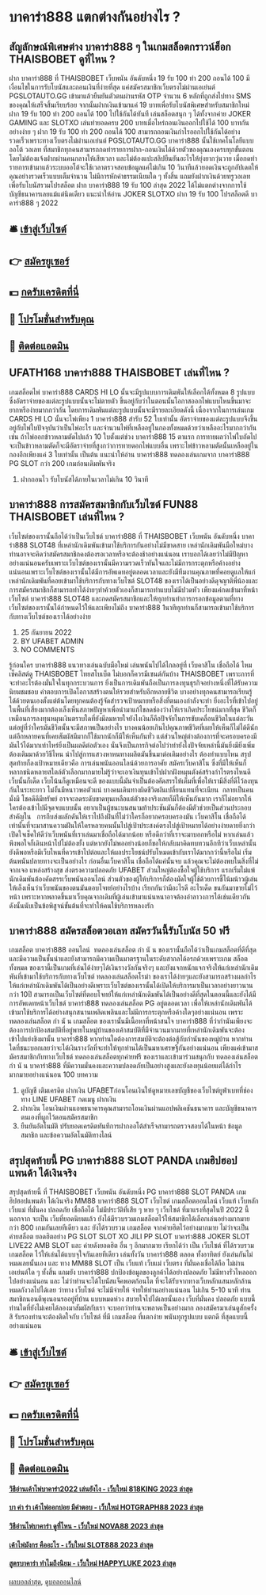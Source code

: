 # บาคาร่า888 แตกต่างกันอย่างไร ?
## สัญลักษณ์พิเศษต่าง บาคาร่า888 ๆ ในเกมสล็อตกราวน์ฮ็อก THAISBOBET ดูที่ไหน ?
ฝาก บาคาร่า888 ที่ THAISBOBET เว็บพนัน อันดับหนึ่ง 19 รับ 100 ทำ 200 ถอนได้ 100 มีเงื่อนไขในการรับโบนัสและถอนเงินที่ง่ายที่สุด แค่สมัครสมาชิกเว็บตรงไม่ผ่านเอเย่นต์ PGSLOTAUTO.GG เข้ามาแล้วยืนยันตัวตนผ่านรหัส OTP จำนวน 6 หลักที่ถูกส่งไปทาง SMS ของคุณให้เสร็จสิ้นเรียบร้อย จากนั้นฝากเงินเข้ามาแค่ 19 บาทเพื่อรับโบนัสพิเศษสำหรับสมาชิกใหม่ ฝาก 19 รับ 100 ทำ 200 ถอนได้ 100 ไปใช้กันได้ทันที เล่นสล็อตสนุก ๆ ได้ทั้งจากค่าย JOKER GAMING และ SLOTXO เล่นทำยอดครบ 200 บาทเมื่อไหร่ถอนเงินออกไปใช้ได้ 100 บาทกันอย่างง่าย ๆ
ฝาก 19 รับ 100 ทำ 200 ถอนได้ 100 สามารถถอนเงินกำไรออกไปใช้กันได้อย่างรวดเร็วเพราะทางเว็บตรงไม่ผ่านเอเย่นต์ PGSLOTAUTO.GG บาคาร่า888 นั้นใช้เทคโนโลยีแบบออโต้ วอเลท ที่สมาชิกทุกคนสามารถกดทำรายการฝาก-ถอนเงินได้ด้วยตัวของคุณเองครบทุกขั้นตอนโดยไม่ต้องแจ้งฝากผ่านคนกลางให้เสียเวลา และไม่ต้องแปะสลิปยืนยันอะไรให้ยุ่งยากวุ่นวาย เมื่อกดทำรายการเข้ามาแล้วระบบออโต้จะใช้เวลาตรวจสอบข้อมูลแค่ไม่เกิน 10 วินาทีแล้วยอดเงินจะถูกอัปเดตให้คุณอย่างรวดเร็วแบบเต็มจำนวน ไม่มีการหักค่าธรรมเนียมใด ๆ ทั้งสิ้น แถมยังฝากเงินด้วยทรูวอเลทเพื่อรับโบนัสรวมโปรสล็อต ฝาก บาคาร่า888 19 รับ 100 ล่าสุด 2022 ได้ไม่แตกต่างจากการใช้บัญชีธนาคารเลยแม้แต่นิดเดียว
แนะนำให้อ่าน JOKER SLOTXO ฝาก 19 รับ 100 โปรสล็อตดี บาคาร่า888 ๆ 2022

## 🛎 [เข้าสู่เว็บไซต์](https://bit.ly/3SdLNi2)
## 👉 [สมัครยูเซอร์](https://bit.ly/3SdLNi2)
## 💵 [กดรับเครดิตที่นี่](https://bit.ly/3dyRKHj)
## 👑 [โปรโมชั่นสำหรับคุณ](https://bit.ly/3dyRKHj)
## 📱 [ติดต่อแอดมิน](https://bit.ly/3dyRKHj)

## UFATH168 บาคาร่า888 THAISBOBET เล่นที่ไหน ?
เกมสล็อตไพ่ บาคาร่า888 CARDS HI LO นั้นจะมีรูปแบบการเดิมพันให้เลือกได้ทั้งหมด 8 รูปแบบ ซึ่งอัตราจ่ายของแต่ละรูปแบบนั้นจะไม่ตายตัว ขึ้นอยู่กับว่าในตอนนั้นโอกาสออกไพ่แบบไหนขึ้นมาจะยากหรือง่ายมากกว่ากัน โดยการเดิมพันแต่ละรูปแบบนั้นจะมีรายละเอียดดังนี้
เนื่องจากในการเล่นเกม CARDS HI LO นั้นจะไพ่เพียง 1 บาคาร่า888 สำรับ 52 ใบเท่านั้น อัตราจ่ายของแต่ละรูปแบบจึงขึ้นอยู่กับไพ่ใบปัจจุบันว่าเป็นไพ่อะไร และจำนวนไพ่ที่เหลืออยู่ในกองทั้งหมดด้วยว่าเหลืออะไรมากกว่ากัน เช่น ถ้าไพ่ออกข้าวหลามตัดไปแล้ว 10 ใบตั้งแต่ช่วง บาคาร่า888 15 ตาแรก การทายผลว่าไพ่ใบถัดไปจะเป็นข้าวหลามตัดก็จะมีอัตราจ่ายที่สูงกว่าการทายดอกไพ่แบบอื่น เพราะไพ่ข้าวหลามตัดนั้นเหลืออยู่ในกองอีกเพียงแค่ 3 ใบเท่านั้น เป็นต้น
แนะนำให้อ่าน บาคาร่า888 ทดลองเล่นเกมจาก บาคาร่า888 PG SLOT กว่า 200 เกมก่อนเดิมพันจริง
1. ฝากถอนไว รับโบนัสได้ภายในเวลาไม่เกิน 10 วินาที

## บาคาร่า888 การสมัครสมาชิกกับเว็บไซต์ FUN88 THAISBOBET เล่นที่ไหน ?
เว็บไซต์ของเรานั้นถือได้ว่าเป็นเว็บไซต์ บาคาร่า888 ที่ THAISBOBET เว็บพนัน อันดับหนึ่ง บาคาร่า888 SLOT48 ที่เหล่านักเดิมพันเข้ามาใช้บริการกันอย่างไม่มีขาดสาย เหล่านักเดิมพันมือใหม่บางท่านอาจจะคิดว่าสมัครสมาชิกคงต้องรอเวลาหรือจะต้องช้าอย่างแน่นอน เราบอกได้เลยว่าไม่มีปัญหาอย่างแน่นอนครับเพราะเว็บไซต์ของเรานั้นมีความรวดเร็วทันใจและไม่มีการกระตุกหรือค้างอย่างแน่นอนเพราะเว็บไซต์ของเรานั้นได้มีการอัพเดทอยู่ตลอดเวลาและยังมีทีมงานคุณภาพที่คอยดูแลให้แก่เหล่านักเดิมพันที่คอยเข้ามาใช้บริการกับทางเว็บไซต์ SLOT48 ของเราได้เป็นอย่างดีดุจญาติพี่น้องและการสมัครสมาชิกก็สามารถทำได้ง่ายๆทำค้วยตัวเองก็สามารถทำแบบไม่มีปวดหัว เพียงแค่กดเข้ามาที่หน้าเว็บไซต์ บาคาร่า888 SLOT48 และกดสมัครสมาชิกและให้ทุกท่านทำการกรอกข้อมูลตามที่ทางเว็บไซต์ของเรานั้นได้กำหนดไว้ให้และเพียงไม่ถึง บาคาร่า888 1นาทีทุกท่านก็สามารถเข้ามาใช้บริการกับทางเว็บไซต์ของเราได้อย่างง่าย
1. 25 กันยายน 2022
2. BY UFABET ADMIN
3. NO COMMENTS

รู้ก่อนใคร บาคาร่า888 แนวทางเล่นฉบับมือใหม่ เล่นพนันไปได้ไกลอยู่ที่ เว็บคาสิโน เชื่อถือได้ ไหมเช็คลิสต์ดู THAISBOBET ไทยสโบเบ็ต ไม่บอกก็ควรมีเซนต์กันบ้าง THAISBOBET เพราะการที่จะทำอะไรต้องมั่นใจในทุกกระบวนการ ยิ่งเป็นการเดิมพันถือเป็นการลงทุนธุรกิจอย่างหนึ่งที่ได้รับความนิยมชมชอบ คำตอบการเปิดโอกาสสร้างตนให้รวยสำหรับอีกหลายชีวิต บางอย่างทุกคนสามารถเรียนรู้ได้ด้วยตนเองตั้งแต่ต้นโดยทุกคนต้องรู้จัดสำรวจเป้าหมายหรือสิ่งที่ตนเองกำลังจะทำ ยิ่งอะไรที่เข้าไปอยู่ในพื้นที่เสี่ยงมากต้องเล็งเห็นสภาพปัญหาเพื่อนำมาแก้ไขลดช่องว่างให้เราเกิดประโยชน์มากที่สุด ชีวิตก็เหมือนการลงทุนหมุนเงินตราบใดที่ยังมีลมหายใจยังไงเงินก็คือปัจจัยในการขับเคลื่อนชีวิตในแต่ละวัน แต่อยู่ที่ว่าใครมันชีวิตนั้นจะมีสภาพเป็นอย่างไร บางคนน้อยเกินไปคุณภาพชีวิตที่เผยให้เห็นก็ไม่ได้ดีนัก แต่อีกหลายคนที่เคยสัมผัสมีมากก็ใช้มากนักก็มีให้เห็นกันทั่ว แต่ส่วนใหญ่ต่างต้องการที่จะครอบครองมีมันไว้ได้มากเท่าไหร่ยิ่งเป็นผลดีต่อตัวเอง นั่นจึงเป็นภารกิจต่อไปว่าทำยังไงปัจจัยเหล่านี้มันยิ่งมียิ่งเพิ่ม ต้องเติมมาด้วยวิธีไหน นำไปสู่การแสวงหาหนทางผลิตมันขึ้นมาต่อเติมอย่างไร ต้องทำแบบไหน สรุปสุดท้ายก็ลงเป้าหมายเดียวคือ การเล่นพนันออนไลน์ด้วยการอาศัย สมัครเว็บคาสิโน ซึ่งที่มีให้เห็นก็หลากชนิดหลายสไตล์ตัวเลือกมากมายไม่รู้ว่าจะเอาเงินทุนเข้าไปฝากฝังหมุนตังค์สร้างกำไรตรงไหนดี เว็บนั้นก็เด็ด เว็บโน้นก็ดูเหมือนจะดี ของแบบนี้มันจำเป็นต้องคัดสรรให้เต็มที่เพื่อให้เรามีสิ่งที่ดีไว้ลงทุนกันในระยะยาว ไม่งั้นมีหนาวพอตัวแน่ บางคนเดินทางผิดชีวิตผันเปลี่ยนแทนที่จะเนียน  กลายเป็นคนมั่งมี โชคดีดีมีทรัพย์ อาจจะลดระดับขาดทุนเหลือแต่ตัวของจริงเลยก็มีให้เห็นกันมาก เราก็ไม่อยากให้ใครต้องเข้าไปมีจุดจบแบบนั้น อยากเป็นผู้ชนะบนสนามท้าประชันมันก็ต้องมีตัวช่วยเป็นส่วนประกอบสำคัญใน   การถีบส่งผลักดันให้เราไปถึงฝันที่ไม่ว่าใครก็อยากครอบครองมัน เว็บคาสิโน เชื่อถือได้เท่านั้นที่จะมาสานความฝันให้ใครหลายคนนั้นไปสู่เป้าประสงค์ตรงไปสู่เป้าหมายได้อย่างง่ายดายยิ่งกว่า เปิดใจเช็คให้ดีว่าเว็บพนันที่เราเล่นมาเชื่อถือได้มากน้อย หรือดีกว่าที่เราจะมาบอกหรือไม่ หากเล่นแล้วพึงพอใจก็เดินหน้าไปไม่ต้องยั้ง แต่หากยังไม่พออย่างน้อยก็ขอให้กลับมาคิดทบทวนอีกทีว่าเว็บเหล่านั้นยังดีพอหรือมีเว็บไหนที่ควรเข้าไปต่อและให้ผลประโยชน์ปรับโหมดเข้ากับเราได้มากกว่านี้หรือไม่ เริ่มต้นพนันปลายทางจะเป็นอย่างไร ก่อนอื่นเว็บคาสิโน เชื่อถือได้แค่นั้นจบ แล้วคุณจะไม่ต้องพบในสิ่งที่ไม่จากเจอ
แหล่งสร้างสุข ส่งตรงความปลอดภัย UFABET ส่วนใหญ่ต้องซื้อใจผู้ใช้บริการ แรกเริ่มไม่แพ้นักเดิมพันต้องคัดสรรเว็บพนันออนไลน์ ส่วนตัวของผู้ให้บริการก็ต้องมัดใจผู้ใช้ด้วยการชี้โน้มน้าวผู้เล่นให้เล็งเห็นว่าเว็บพนันของตนมันตอบโจทย์อย่างไรบ้าง เรียกกันว่ามีอะไรดี อะไรเด็ด ขนกันมาขายไม่ไว้หน้า เพราะหากพลาดขึ้นมาเว็บคุณจากเดิมที่ผู้เล่นเข้ามาแน่นหนาอาจต้องอำลาวงการได้เช่นเดียวกัน ดังนั้นนับเป็นข้อพิสูจน์ขั้นต้นที่จะทำให้คนใช้บริการหลงงรัก

## บาคาร่า888 สมัครสล็อตวอเลท สมัครวันนี้รับโบนัส 50 ฟรี
เกมสล็อต บาคาร่า888 ออนไลน์  ทดลองเล่นสล็อต กํา นั น ของเรานั้นถือได้ว่าเป็นเกมสล็อตที่ดีที่สุดและมีความเป็นชั้นนำและยังสามารถมีความเป็นมาตรฐานในระดับสากลได้อรกด้วยเพราะเกม สล็อตทั้งหมด ของเรานี้เป็นเกมที่เล่นได้ง่ายๆได้เงินรางวัลกันจริงๆ และยังแจกหนักแจกจริงให้แก่เหล่านักเดิมพันที่เข้ามาใช้บริการกับทางเว็บไซต์ ทดลองเล่นสล็อตโรม่า ของเราได้ง่ายๆและยังสามารถสร้างผลกำไรให้แก่เหล่านักเดิมพันได้เป็นอย่างดีเพราะเว็บไซต์ของเรานั้นได้เปิดให้บริการมาเป็นเวลาอย่างยาวนานกว่า 10ปี สามารถเป็นเว็บไซต์ที่ตอบโจทย์ให้แก่เหล่านักเดิมพันได้เป็นอย่างดีที่สุดในตอนนี้และยังได้มีการอัพเดทหน้าเว็บไซต์ บาคาร่า888 ทดลองเล่นสล็อต PG อยู่ตลอดเวลา เพื่อให้เหล่านักเดิมพันได้เข้ามาใช้บริการได้อย่างสนุกสนานเพลิดเพลินและไม่มีการกระตุกหรือค้างใดๆอย่างแน่นอน เพราะ  ทดลองเล่นสล็อต กํา นั น เกมสล็อต ของเรานั้นมีเนื้อหาที่หน้าสนใจ บาคาร่า888 ที่ว่ากำนันเพียงจะต้องการปกป้องสมบัติที่อยู่พายในหมู่บ้านของเค้าสมบัติที่มีจำนวนมากมายที่เหล่านักเดิมพันจะต้องเข้าไปแย่งชิงมานั้น บาคาร่า888 หากท่านใดต้องการสมบัติจะต้องต่อสู้กับกำนันของหมู่บ้าน หากท่านใดที่ชนะบอกเลยว่าจะได้เงินรางวัลที่จะทำให้ทุกท่านได้เป็นมหาเศรษฐีกันอย่างแน่นอน เพียงแค่เข้ามาสมัครสมาชิกกับทางเว็บไซต์ ทดลองเล่นสล็อตทุกค่ายฟรี ของเราและเข้ามาร่วมสนุกกับ ทดลองเล่นสล็อต กํา นั น บาคาร่า888 ที่มีความมั่นคงและความปลอดภัยเป็นอย่างสูงและยังลงทุนน้อยแต่ได้กำไรมากมายอย่างแน่นอน 100
บทความ
1. ดูบัญชี เติมเครดิต ฝากเงิน UFABETก่อนโอนเงินให้ดูหมายเลขบัญชีของเว็บไซต์ยูฟ่าเบทที่ช่องทาง LINE UFABET กดเมนู ฝากเงิน
2. ฝากเงิน โอนเงินผ่านแอพธนาคารคุณสามารถโอนเงินผ่านแอปพลิเคชันธนาคาร และบัญชีธนาคารตนเองที่ผูกไว้ตอนสมัครสมาชิก
3. ยืนยันอัตโนมัติ ปรับยอดเครดิตทันทีการฝากออโต้สำเร็จสามารถตรวจสอบได้ในหน้า ข้อมูลสมาชิก และข้อความอัตโนมัติทางไลน์

## สรุปสุดท้ายนี้ PG บาคาร่า888 SLOT PANDA เกมฮิปฮอปแพนด้า ได้เงินจริง
สรุปสุดท้ายนี้ ที่ THAISBOBET เว็บพนัน อันดับหนึ่ง PG บาคาร่า888 SLOT PANDA เกมฮิปฮอปแพนด้า ได้เงินจริง MM88 บาคาร่า888 SLOT เว็บไซต์ เกมสล็อตออนไลน์ เว็บแท้ เว็บหลัก เว็บแม่ ที่มั่นคง ปลอดภัย เชื่อถือได้ ไม่มีประวัติที่เสีย ๆ หาย ๆ เว็บไซต์ ที่มาแรงที่สุดในปี 2022 นี้ นอกจาก จะเป็น เว็บที่ยอดนิยมแล้ว ยังได้มีรวบรวมเกมสล็อตไว้ให้สมาชิกได้เลือกเล่นอย่างมากมาย กว่า 800 เกมกันเลยทีเดียว และ ยังได้รวบรวม เกมสล็อต จากค่ายฮิตไว้อย่างมากมาย ไม่ว่าจะเป็น ค่ายสล็อต ยอดฮิตอย่าง PG SLOT SLOT XO JILI PP SLOT บาคาร่า888 JOKER SLOT LIVE22 AMB SLOT และ ค่ายดังยอดฮิต อื่น ๆ อีกมากมาย เรียกได้ว่า เป็น เว็บไซต์ ที่ได้รวบรวมเกมสล็อต ไว้ให้เล่นได้แบบจุใจกันเลยทีเดียว เล่นทั้งวัน บาคาร่า888 ตลอด ทั้งอาทิตย์ ยังเล่นกันไม่หมดเลยนั้นเอง และ ทาง MM88 SLOT เป็น เว็บแท้ เว็บแม่ เว็บตรง ที่มั่นคงเชื่อได้ถือ ไม่ผ่านเอเย่นต์ใด ๆ ทั้งสิ้น แถมยัง บาคาร่า888 ปกป้องข้อมูลของลูกค้าได้อย่างปลอดภัย ไม่มีทางรั่วไหลออกไปอย่างแน่นอน และ ไม่ว่าท่านจะได้โบนัสแจ็คพอตก้อนโต ที่จะได้รับจากทางเว็บหลักแสนหลักล้าน หมดกังวลไปได้เลย ว่าทาง เว็บไซต์ จะไม่มีจ่ายให้ จ่ายให้ท่านอย่างแน่นอน ไม่เกิน 5-10 นาที ท่านสมาชิกนอนตีพุงนอนรออยู่ที่บ้าน แบบหมดห่วง สบายใจไปได้เลยนั้นเอง เว็บที่มั่นคง ปลอดภัย แบบนี้ ท่านใดที่ยังไม่เคยได้ลองมาสัมผัสกับเรา จะบอกว่าท่านจะพลาดเป็นอย่างมาก ลองสมัครมาเล่นดูสักครั้งสิ รับรองท่านจะต้องติดใจกับ เว็บไซต์ ที่มี เกมสล็อต ที่แตกง่าย พนันทุกรูปแบบ แตกดี ที่สุดแบบนี้อย่างแน่นอน

## 🛎 [เข้าสู่เว็บไซต์](https://bit.ly/3SdLNi2)
## 👉 [สมัครยูเซอร์](https://bit.ly/3SdLNi2)
## 💵 [กดรับเครดิตที่นี่](https://bit.ly/3dyRKHj)
## 👑 [โปรโมชั่นสำหรับคุณ](https://bit.ly/3dyRKHj)
## 📱 [ติดต่อแอดมิน](https://bit.ly/3dyRKHj)

#### [วิธีอ่านเค้าไพ่บาคาร่า2022 เล่นยังไง - เว็บใหม่ 818KING 2023 ล่าสุด](https://atom.io/themes/วิธีอ่านเค้าไพ่บาคาร่า2022%20เล่นยังไง%20-%20เว็บใหม่%20818king%202023%20ล่าสุด)
#### [บา ค่า ร่า เค้าไพ่ออกบ่อย มีคำตอบ - เว็บใหม่ HOTGRAPH88 2023 ล่าสุด](https://atom.io/themes/บา%20ค่า%20ร่า%20เค้าไพ่ออกบ่อย%20มีคำตอบ%20-%20เว็บใหม่%20hotgraph88%202023%20ล่าสุด)
#### [วิธีอ่านไพ่บาคาร่า ดูที่ไหน - เว็บใหม่ NOVA88 2023 ล่าสุด](https://atom.io/themes/วิธีอ่านไพ่บาคาร่า%20ดูที่ไหน%20-%20เว็บใหม่%20nova88%202023%20ล่าสุด)
#### [เค้าไพ่มังกร คืออะไร - เว็บใหม่ SLOT888 2023 ล่าสุด](https://atom.io/themes/เค้าไพ่มังกร%20คืออะไร%20-%20เว็บใหม่%20slot888%202023%20ล่าสุด)
#### [สูตรบาคาร่า ทำไมถึงนิยม - เว็บใหม่ HAPPYLUKE 2023 ล่าสุด](https://atom.io/themes/สูตรบาคาร่า%20ทำไมถึงนิยม%20-%20เว็บใหม่%20happyluke%202023%20ล่าสุด)

[ผลบอลล่าสุด](https://siamsport.tv "ผลบอลล่าสุด"), [ดูบอลออนไลน์](https://siamsport.tv/ดูบอลสด "ดูบอลออนไลน์")